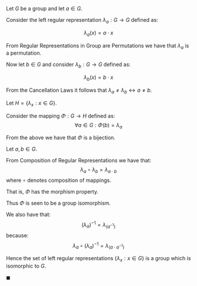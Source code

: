 Let $G$ be a group and let $a \in G$.

Consider the left regular representation $\lambda_a: G \to G$ defined as:

$${\lambda_a} \left(x\right) = a \cdot x$$

From Regular Representations in Group are Permutations we have that $\lambda_a$ is a permutation.

Now let $b \in G$ and consider $\lambda_b: G \to G$ defined as:

$${\lambda_b} \left(x\right) = b \cdot x$$

From the Cancellation Laws it follows that $\lambda_a \ne \lambda_b \leftrightarrow a \ne b$.


Let $H = \{\lambda_x: x \in G\}$.

Consider the mapping $\Phi: G \to H$ defined as:
$$\forall a \in G: \Phi  \left(b\right) = \lambda_a$$

From the above we have that $\Phi$ is a bijection.


Let $a, b \in G$.

From Composition of Regular Representations we have that:
$$\lambda_a \circ \lambda_b = \lambda_{a \cdot b}$$
where $\circ$ denotes composition of mappings.

That is, $\Phi$ has the morphism property.

Thus $\Phi$ is seen to be a group isomorphism.


We also have that:
$$\left({\lambda_a}\right)^{-1} = \lambda_{\left({a^{-1} }\right)}$$
because:
$$\lambda_a \circ \left( {\lambda_a}\right)^{-1} = \lambda_{\left({a \cdot a^{-1} }\right)}$$


Hence the set of left regular representations $\{\lambda_x: x \in G\}$ is a group which is isomorphic to $G$.

$\blacksquare$